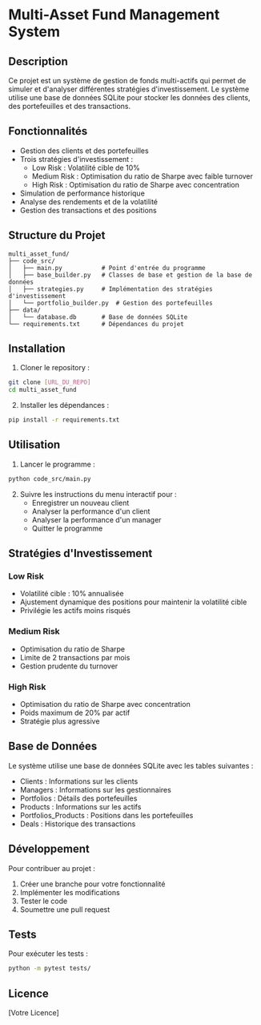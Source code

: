 # Multi-Asset Fund Management System

## Description
Ce projet est un système de gestion de fonds multi-actifs qui permet de simuler et d'analyser différentes stratégies d'investissement. Le système utilise une base de données SQLite pour stocker les données des clients, des portefeuilles et des transactions.

## Fonctionnalités
- Gestion des clients et des portefeuilles
- Trois stratégies d'investissement :
  - Low Risk : Volatilité cible de 10%
  - Medium Risk : Optimisation du ratio de Sharpe avec faible turnover
  - High Risk : Optimisation du ratio de Sharpe avec concentration
- Simulation de performance historique
- Analyse des rendements et de la volatilité
- Gestion des transactions et des positions

## Structure du Projet
```
multi_asset_fund/
├── code_src/
│   ├── main.py           # Point d'entrée du programme
│   ├── base_builder.py   # Classes de base et gestion de la base de données
│   ├── strategies.py     # Implémentation des stratégies d'investissement
│   └── portfolio_builder.py  # Gestion des portefeuilles
├── data/
│   └── database.db       # Base de données SQLite
└── requirements.txt      # Dépendances du projet
```

## Installation
1. Cloner le repository :
```bash
git clone [URL_DU_REPO]
cd multi_asset_fund
```

2. Installer les dépendances :
```bash
pip install -r requirements.txt
```

## Utilisation
1. Lancer le programme :
```bash
python code_src/main.py
```

2. Suivre les instructions du menu interactif pour :
   - Enregistrer un nouveau client
   - Analyser la performance d'un client
   - Analyser la performance d'un manager
   - Quitter le programme

## Stratégies d'Investissement

### Low Risk
- Volatilité cible : 10% annualisée
- Ajustement dynamique des positions pour maintenir la volatilité cible
- Privilégie les actifs moins risqués

### Medium Risk
- Optimisation du ratio de Sharpe
- Limite de 2 transactions par mois
- Gestion prudente du turnover

### High Risk
- Optimisation du ratio de Sharpe avec concentration
- Poids maximum de 20% par actif
- Stratégie plus agressive

## Base de Données
Le système utilise une base de données SQLite avec les tables suivantes :
- Clients : Informations sur les clients
- Managers : Informations sur les gestionnaires
- Portfolios : Détails des portefeuilles
- Products : Informations sur les actifs
- Portfolios_Products : Positions dans les portefeuilles
- Deals : Historique des transactions

## Développement
Pour contribuer au projet :
1. Créer une branche pour votre fonctionnalité
2. Implémenter les modifications
3. Tester le code
4. Soumettre une pull request

## Tests
Pour exécuter les tests :
```bash
python -m pytest tests/
```

## Licence
[Votre Licence]
